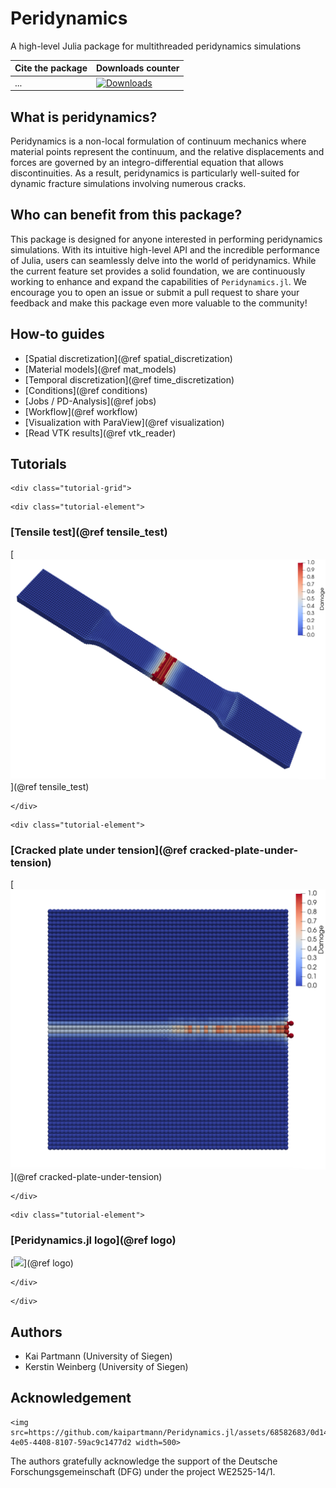 # Peridynamics

A high-level Julia package for multithreaded peridynamics simulations

| **Cite the package** |**Downloads counter**|
|:---|:---|
| ... | [![Downloads](https://shields.io/endpoint?url=https://pkgs.genieframework.com/api/v1/badge/Peridynamics/label:-color:blue)](https://pkgs.genieframework.com?packages=Peridynamics) |

## What is peridynamics?
Peridynamics is a non-local formulation of continuum mechanics where material points represent the continuum, and the relative displacements and forces are governed by an integro-differential equation that allows discontinuities. As a result, peridynamics is particularly well-suited for dynamic fracture simulations involving numerous cracks.

## Who can benefit from this package?
This package is designed for anyone interested in performing peridynamics simulations. With its intuitive high-level API and the incredible performance of Julia, users can seamlessly delve into the world of peridynamics. While the current feature set provides a solid foundation, we are continuously working to enhance and expand the capabilities of `Peridynamics.jl`. We encourage you to open an issue or submit a pull request to share your feedback and make this package even more valuable to the community!

## How-to guides

- [Spatial discretization](@ref spatial_discretization)
- [Material models](@ref mat_models)
- [Temporal discretization](@ref time_discretization)
- [Conditions](@ref conditions)
- [Jobs / PD-Analysis](@ref jobs)
- [Workflow](@ref workflow)
- [Visualization with ParaView](@ref visualization)
- [Read VTK results](@ref vtk_reader)

## Tutorials

```@raw html
<div class="tutorial-grid"> 
```

```@raw html
<div class="tutorial-element"> 
```

### [Tensile test](@ref tensile_test)
[![](assets/TensileTest.png)](@ref tensile_test)

```@raw html
</div> 
```

```@raw html
<div class="tutorial-element"> 
```

### [Cracked plate under tension](@ref cracked-plate-under-tension)
[![](assets/CrackedPlateUnderTension2000.png)](@ref cracked-plate-under-tension)

```@raw html
</div> 
```

```@raw html
<div class="tutorial-element"> 
```

### [Peridynamics.jl logo](@ref logo)
[![](assets/logo.gif)](@ref logo)

```@raw html
</div> 
```

```@raw html
</div> 
```

## Authors

- Kai Partmann (University of Siegen)
- Kerstin Weinberg (University of Siegen)

## Acknowledgement
```@raw html
<img src=https://github.com/kaipartmann/Peridynamics.jl/assets/68582683/0d14a65b-4e05-4408-8107-59ac9c1477d2 width=500>
```
The authors gratefully acknowledge the support of the Deutsche Forschungsgemeinschaft (DFG) under the project WE2525-14/1.
